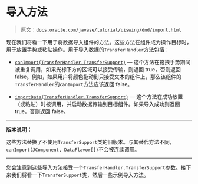 # 导入方法

> 原文：[`docs.oracle.com/javase/tutorial/uiswing/dnd/import.html`](https://docs.oracle.com/javase/tutorial/uiswing/dnd/import.html)

现在我们将看一下用于将数据导入组件的方法。这些方法在组件成为操作目标时，用于放置手势或粘贴操作。用于导入数据的`TransferHandler`方法包括：

+   [`canImport(TransferHandler.TransferSupport)`](https://docs.oracle.com/javase/8/docs/api/javax/swing/TransferHandler.html#canImport-javax.swing.TransferHandler.TransferSupport-) — 这个方法在拖拽手势期间被重复调用，如果光标下方的区域可以接受传输，则返回 true，否则返回 false。例如，如果用户将颜色拖动到只接受文本的组件上，那么该组件的`TransferHandler`的`canImport`方法应该返回 false。

+   [`importData(TransferHandler.TransferSupport)`](https://docs.oracle.com/javase/8/docs/api/javax/swing/TransferHandler.html#importData-javax.swing.TransferHandler.TransferSupport-) — 这个方法在成功放置（或粘贴）时被调用，并启动数据传输到目标组件。如果导入成功则返回 true，否则返回 false。

* * *

**版本说明：**

这些方法替换了不使用`TransferSupport`类的旧版本。与其替代方法不同，`canImport(JComponent, DataFlavor[])`不会被连续调用。

* * *

您会注意到这些导入方法接受一个`TransferHandler.TransferSupport`参数。接下来我们将看一下`TransferSupport`类，然后一些示例导入方法。
